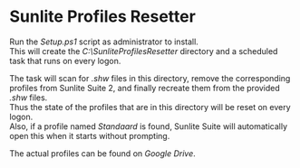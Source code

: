 # Sunlite Profiles Resetter
Run the *Setup.ps1* script as administrator to install.  
This will create the *C:\SunliteProfilesResetter* directory and a scheduled task that runs on every logon.

The task will scan for *.shw* files in this directory, remove the corresponding profiles from Sunlite Suite 2, and finally recreate them from the provided *.shw* files.  
Thus the state of the profiles that are in this directory will be reset on every logon.  
Also, if a profile named *Standaard* is found, Sunlite Suite will automatically open this when it starts without prompting.

The actual profiles can be found on *Google Drive*.